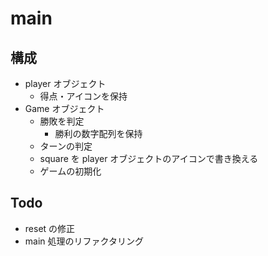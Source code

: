 # main

## 構成

- player オブジェクト
  - 得点・アイコンを保持
- Game オブジェクト
  - 勝敗を判定
    - 勝利の数字配列を保持
  - ターンの判定
  - square を player オブジェクトのアイコンで書き換える
  - ゲームの初期化

## Todo

- reset の修正
- main 処理のリファクタリング
